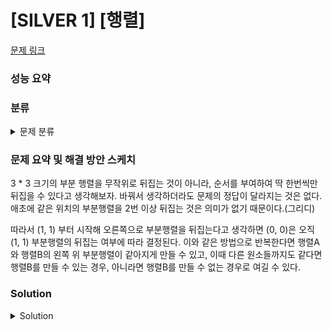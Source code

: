 # [SILVER 1] [행렬]

[문제 링크](https://www.acmicpc.net/problem/1080) 

### 성능 요약

### 분류

<details><summary>문제 분류</summary> 

[그리디 알고리즘]

</details>

### 문제 요약 및 해결 방안 스케치

3 * 3 크기의 부분 행렬을 무작위로 뒤집는 것이 아니라, 순서를 부여하여 딱 한번씩만 뒤집을 수 있다고 생각해보자. 바꿔서 생각하더라도 문제의 정답이 달라지는 것은 없다. 애초에 같은 위치의 부분행렬을 2번 이상 뒤집는 것은 의미가 없기 때문이다.(그리디)

따라서 (1, 1) 부터 시작해 오른쪽으로 부분행렬을 뒤집는다고 생각하면 (0, 0)은 오직 (1, 1) 부분행렬의 뒤집는 여부에 따라 결정된다. 이와 같은 방법으로 반복한다면 행렬A와 행렬B의 왼쪽 위 부분행렬이 같아지게 만들 수 있고, 이때 다른 원소들까지도 같다면 행렬B를 만들 수 있는 경우, 아니라면 행렬B를 만들 수 없는 경우로 여길 수 있다. 

### Solution

<details><summary>Solution</summary> 

[Source Code]

</details>

